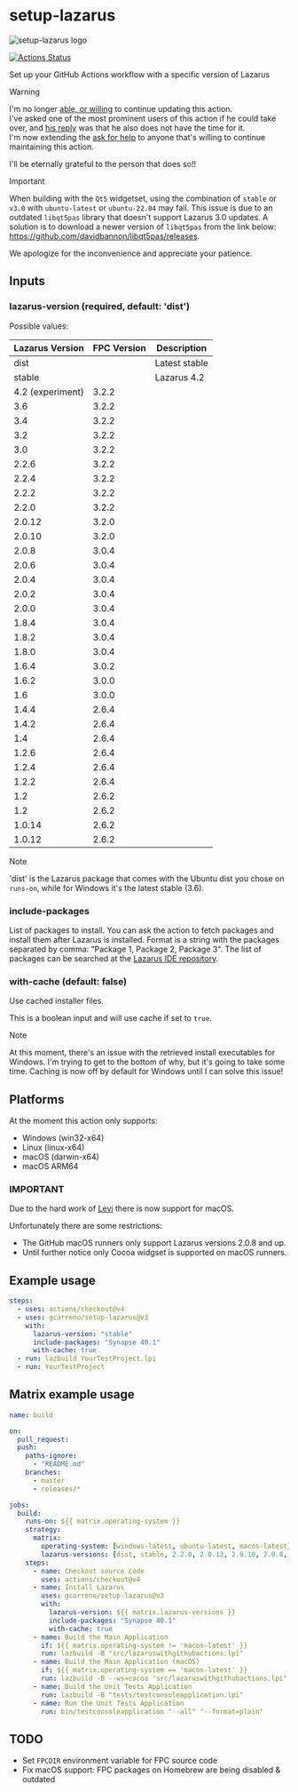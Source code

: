 # setup-lazarus

![setup-lazarus logo](images/setup-lazarus-logo.png)

[![Actions Status](https://github.com/gcarreno/setup-lazarus/workflows/build/badge.svg)](https://github.com/gcarreno/setup-lazarus/actions)

Set up your GitHub Actions workflow with a specific version of Lazarus

> [!WARNING]
> I'm no longer [able, or willing](https://forum.lazarus.freepascal.org/index.php/topic,59533.msg560789.html#msg560789) to continue updating this action.\
> I've asked one of the most prominent users of this action if he could take over, and [his reply](https://forum.lazarus.freepascal.org/index.php/topic,59533.msg561085.html#msg561085) was that he also does not have the time for it.\
> I'm now extending the [ask for help](https://forum.lazarus.freepascal.org/index.php/topic,59533.msg561088.html#msg561088) to anyone that's willing to continue maintaining this action.
>
> I'll be eternally grateful to the person that does so!!

> [!IMPORTANT]
> When building with the `Qt5` widgetset, using the combination of `stable` or
> `v3.0` with `ubuntu-latest` or `ubuntu-22.04` may fail. This issue is due to an
> outdated `libqt5pas` library that doesn't support Lazarus 3.0 updates. A
> solution is to download a newer version of `libqt5pas` from the link below:
> <https://github.com/davidbannon/libqt5pas/releases>.

We apologize for the inconvenience and appreciate your patience.

## Inputs

### lazarus-version (required, default: 'dist')

Possible values:

| Lazarus Version | FPC Version | Description   |
| --------------- | ----------- | ------------- |
| dist            |             | Latest stable |
| stable          |             | Lazarus 4.2   |
| 4.2 (experiment)| 3.2.2       |               |
| 3.6             | 3.2.2       |               |
| 3.4             | 3.2.2       |               |
| 3.2             | 3.2.2       |               |
| 3.0             | 3.2.2       |               |
| 2.2.6           | 3.2.2       |               |
| 2.2.4           | 3.2.2       |               |
| 2.2.2           | 3.2.2       |               |
| 2.2.0           | 3.2.2       |               |
| 2.0.12          | 3.2.0       |               |
| 2.0.10          | 3.2.0       |               |
| 2.0.8           | 3.0.4       |               |
| 2.0.6           | 3.0.4       |               |
| 2.0.4           | 3.0.4       |               |
| 2.0.2           | 3.0.4       |               |
| 2.0.0           | 3.0.4       |               |
| 1.8.4           | 3.0.4       |               |
| 1.8.2           | 3.0.4       |               |
| 1.8.0           | 3.0.4       |               |
| 1.6.4           | 3.0.2       |               |
| 1.6.2           | 3.0.0       |               |
| 1.6             | 3.0.0       |               |
| 1.4.4           | 2.6.4       |               |
| 1.4.2           | 2.6.4       |               |
| 1.4             | 2.6.4       |               |
| 1.2.6           | 2.6.4       |               |
| 1.2.4           | 2.6.4       |               |
| 1.2.2           | 2.6.4       |               |
| 1.2             | 2.6.2       |               |
| 1.2             | 2.6.2       |               |
| 1.0.14          | 2.6.2       |               |
| 1.0.12          | 2.6.2       |               |

> [!NOTE]
> 'dist' is the Lazarus package that comes with the Ubuntu dist you
> chose on `runs-on`, while for Windows it's the latest stable (3.6).

### include-packages

List of packages to install. You can ask the action to fetch packages and
install them after Lazarus is installed. Format is a string with the packages
separated by comma: "Package 1, Package 2, Package 3". The list of packages can
be searched at the [Lazarus IDE repository](https://packages.lazarus-ide.org).

### with-cache (default: false)

Use cached installer files.

This is a boolean input and will use cache if set to `true`.

> [!NOTE]
> At this moment, there's an issue with the retrieved install executables for Windows.
> I'm trying to get to the bottom of why, but it's going to take some time.
> Caching is now off by default for Windows until I can solve this issue!

## Platforms

At the moment this action only supports:

- Windows (win32-x64)
- Linux (linux-x64)
- macOS (darwin-x64)
- macOS ARM64

### IMPORTANT

Due to the hard work of [Levi](https://github.com/leviable) there is now support for macOS.

Unfortunately there are some restrictions:

- The GitHub macOS runners only support Lazarus versions 2.0.8 and up.
- Until further notice only Cocoa widgset is supported on macOS runners.

## Example usage

```yaml
steps:
  - uses: actions/checkout@v4
  - uses: gcarreno/setup-lazarus@v3
    with:
      lazarus-version: "stable"
      include-packages: "Synapse 40.1"
      with-cache: true
  - run: lazbuild YourTestProject.lpi
  - run: YourTestProject
```

## Matrix example usage

```yaml
name: build

on:
  pull_request:
  push:
    paths-ignore:
      - "README.md"
    branches:
      - master
      - releases/*

jobs:
  build:
    runs-on: ${{ matrix.operating-system }}
    strategy:
      matrix:
        operating-system: [windows-latest, ubuntu-latest, macos-latest]
        lazarus-versions: [dist, stable, 2.2.0, 2.0.12, 2.0.10, 2.0.8, 2.0.6]
    steps:
      - name: Checkout source code
        uses: actions/checkout@v4
      - name: Install Lazarus
        uses: gcarreno/setup-lazarus@v3
        with:
          lazarus-version: ${{ matrix.lazarus-versions }}
          include-packages: "Synapse 40.1"
          with-cache: true
      - name: Build the Main Application
        if: ${{ matrix.operating-system != 'macos-latest' }}
        run: lazbuild -B "src/lazaruswithgithubactions.lpi"
      - name: Build the Main Application (macOS)
        if: ${{ matrix.operating-system == 'macos-latest' }}
        run: lazbuild -B --ws=cocoa "src/lazaruswithgithubactions.lpi"
      - name: Build the Unit Tests Application
        run: lazbuild -B "tests/testconsoleapplication.lpi"
      - name: Run the Unit Tests Application
        run: bin/testconsoleapplication "--all" "--format=plain"
```

## TODO

* Set `FPCDIR` environment variable for FPC source code
* Fix macOS support: FPC packages on Homebrew are being disabled & outdated